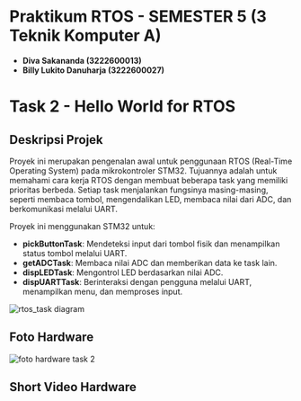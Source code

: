# Praktikum RTOS - SEMESTER 5 (3 Teknik Komputer A)
 
- **Diva Sakananda (3222600013)**
- **Billy Lukito Danuharja (3222600027)**

# Task 2 - Hello World for RTOS

## Deskripsi Projek
Proyek ini merupakan pengenalan awal untuk penggunaan RTOS (Real-Time Operating System) pada mikrokontroler STM32. Tujuannya adalah untuk memahami cara kerja RTOS dengan membuat beberapa task yang memiliki prioritas berbeda. Setiap task menjalankan fungsinya masing-masing, seperti membaca tombol, mengendalikan LED, membaca nilai dari ADC, dan berkomunikasi melalui UART.

Proyek ini menggunakan STM32 untuk:
- **pickButtonTask**: Mendeteksi input dari tombol fisik dan menampilkan status tombol melalui UART.
- **getADCTask**: Membaca nilai ADC dan memberikan data ke task lain.
- **dispLEDTask**: Mengontrol LED berdasarkan nilai ADC.
- **dispUARTTask**: Berinteraksi dengan pengguna melalui UART, menampilkan menu, dan memproses input.

![rtos_task diagram](https://github.com/user-attachments/assets/33d9a5e2-b3fc-4c24-8a00-f5e6ab444e35)

## Foto Hardware
![foto hardware task 2](https://github.com/user-attachments/assets/9c4259d6-ec8d-46e1-8ea5-fbfb56483c3b)

## Short Video Hardware

